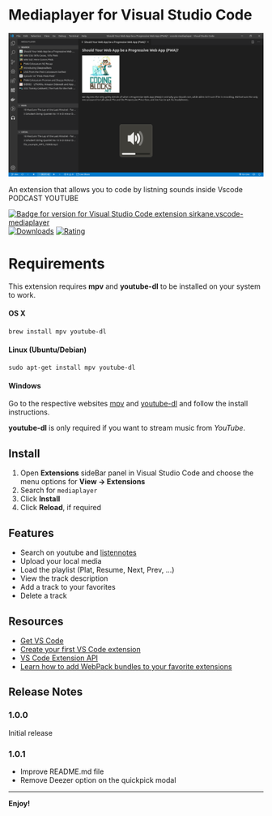 # Mediaplayer for Visual Studio Code

![VSCMP Icon](./assets/screen.png 'Vscmp')

An extension that allows you to code by listning sounds inside Vscode
PODCAST
YOUTUBE

[![Badge for version for Visual Studio Code extension sirkane.vscode-mediaplayer](https://vsmarketplacebadge.apphb.com/version/sirkane.vscode-mediaplayer.svg?color=blue&style=?style=for-the-badge&logo=visual-studio-code)](https://marketplace.visualstudio.com/items?itemName=sirkane.vscode-mediaplayer)
[![Downloads](https://vsmarketplacebadge.apphb.com/downloads/sirkane.vscode-mediaplayer.svg?color=blue&style=flat-square)](https://marketplace.visualstudio.com/items?itemName=sirkane.vscode-mediaplayer)
[![Rating](https://vsmarketplacebadge.apphb.com/rating-short/sirkane.vscode-mediaplayer.svg?color=blue&style=flat-square)](https://marketplace.visualstudio.com/items?itemName=sirkane.vscode-mediaplayer)

# Requirements
This extension requires **mpv** and **youtube-dl** to be installed on your system to work.


#### OS X

```
brew install mpv youtube-dl
```

#### Linux (Ubuntu/Debian)

```
sudo apt-get install mpv youtube-dl
```

#### Windows

Go to the respective websites [mpv](https://mpv.io) and [youtube-dl](https://youtube-dl.org) and follow the install instructions.


**youtube-dl** is only required if you want to stream music from *YouTube*.


## Install

1. Open **Extensions** sideBar panel in Visual Studio Code and choose the menu options for **View → Extensions**
1. Search for `mediaplayer`
1. Click **Install**
1. Click **Reload**, if required

## Features

- Search on youtube and [listennotes](https://www.listennotes.com/)
- Upload your local media
- Load the playlist (Plat, Resume, Next, Prev, ...)
- View the track description
- Add a track to your favorites
- Delete a track

## Resources

- [Get VS Code](https://code.visualstudio.com/?wt.mc_id=peacock-github-sir-kain)
- [Create your first VS Code extension](https://code.visualstudio.com/api/get-started/your-first-extension?wt.mc_id=peacock-github-sir-kain)
- [VS Code Extension API](https://code.visualstudio.com/api/references/vscode-api?wt.mc_id=peacock-github-sir-kain)
- [Learn how to add WebPack bundles to your favorite extensions](https://code.visualstudio.com/updates/v1_32#_bundling-extensions-with-webpack?wt.mc_id=peacock-github-sir-kain)

## Release Notes

### 1.0.0

Initial release

### 1.0.1

- Improve README.md file
- Remove Deezer option on the quickpick modal
-----------------------------------------------------------------------------------------------------------

**Enjoy!**
